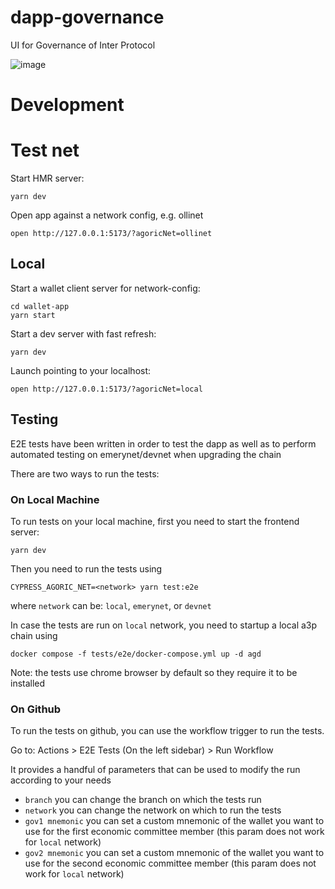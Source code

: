# dapp-governance

UI for Governance of Inter Protocol

![image](https://user-images.githubusercontent.com/150986/202804842-e7def6b9-9136-4541-b93e-6ccd2ab1a039.png)

# Development

# Test net

Start HMR server:

```
yarn dev
```

Open app against a network config, e.g. ollinet

```
open http://127.0.0.1:5173/?agoricNet=ollinet
```

## Local

Start a wallet client server for network-config:

```
cd wallet-app
yarn start
```

Start a dev server with fast refresh:

```
yarn dev
```

Launch pointing to your localhost:

```
open http://127.0.0.1:5173/?agoricNet=local
```

## Testing

E2E tests have been written in order to test the dapp as well as to perform automated testing on emerynet/devnet when upgrading the chain

There are two ways to run the tests:

### On Local Machine

To run tests on your local machine, first you need to start the frontend server:

```
yarn dev
```

Then you need to run the tests using

```
CYPRESS_AGORIC_NET=<network> yarn test:e2e
```

where `network` can be: `local`, `emerynet`, or `devnet`

In case the tests are run on `local` network, you need to startup a local a3p chain using

```
docker compose -f tests/e2e/docker-compose.yml up -d agd
```

Note: the tests use chrome browser by default so they require it to be installed

### On Github

To run the tests on github, you can use the workflow trigger to run the tests.

Go to: Actions > E2E Tests (On the left sidebar) > Run Workflow

It provides a handful of parameters that can be used to modify the run according to your needs

- `branch` you can change the branch on which the tests run
- `network` you can change the network on which to run the tests
- `gov1 mnemonic` you can set a custom mnemonic of the wallet you want to use for the first economic committee member (this param does not work for `local` network)
- `gov2 mnemonic` you can set a custom mnemonic of the wallet you want to use for the second economic committee member (this param does not work for `local` network)

